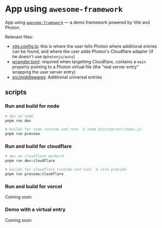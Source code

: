 # App using `awesome-framework`

App using [`awesome-framework`](../awesome-framework) — a demo framework powered by Vite and Photon.

Relevant files:
- [vite.config.ts](./vite.config.ts): this is where the user tells Photon where additional entries can be found, and where the user adds Photon's Cloudflare adapter (if he doesn't use `@photonjs/auto`)
- [wrangler.toml](./wrangler.toml): required when targetting Cloudflare, contains a `main` property pointing to a Photon virtual file (the "real server entry" wrapping the user server entry)
- [src/middlewares](./src/middlewares): Additional universal entries


## scripts

### Run and build for node

```sh
# dev on node
pnpm run dev

# builds for node runtime and runs `$ node dist/server/index.js`
pnpm run preview
```

### Run and build for cloudflare

```sh
# dev on cloudflare workerd
pnpm run dev:cloudflare

# builds for cloudflare runtime and runs `$ vite preview`
pnpm run preview:cloudflare
```

### Run and build for vercel

Coming soon

### Demo with a virtual entry

Coming soon
